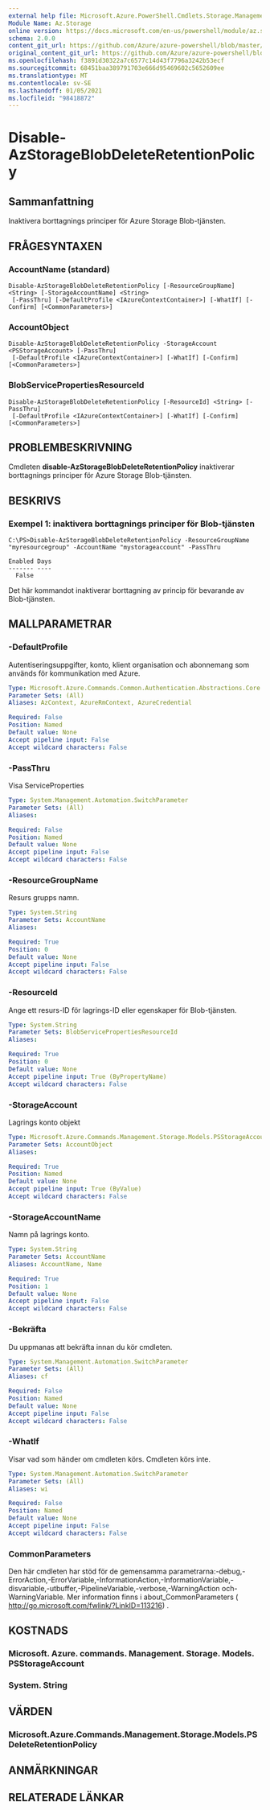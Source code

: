 ```yaml
---
external help file: Microsoft.Azure.PowerShell.Cmdlets.Storage.Management.dll-Help.xml
Module Name: Az.Storage
online version: https://docs.microsoft.com/en-us/powershell/module/az.storage/disable-azstorageblobdeleteretentionpolicy
schema: 2.0.0
content_git_url: https://github.com/Azure/azure-powershell/blob/master/src/Storage/Storage.Management/help/Disable-AzStorageBlobDeleteRetentionPolicy.md
original_content_git_url: https://github.com/Azure/azure-powershell/blob/master/src/Storage/Storage.Management/help/Disable-AzStorageBlobDeleteRetentionPolicy.md
ms.openlocfilehash: f3891d30322a7c6577c14d43f7796a3242b53ecf
ms.sourcegitcommit: 68451baa389791703e666d95469602c5652609ee
ms.translationtype: MT
ms.contentlocale: sv-SE
ms.lasthandoff: 01/05/2021
ms.locfileid: "98418872"
---
```

# Disable-AzStorageBlobDeleteRetentionPolicy

## Sammanfattning
Inaktivera borttagnings principer för Azure Storage Blob-tjänsten.

## FRÅGESYNTAXEN

### AccountName (standard)
```
Disable-AzStorageBlobDeleteRetentionPolicy [-ResourceGroupName] <String> [-StorageAccountName] <String>
 [-PassThru] [-DefaultProfile <IAzureContextContainer>] [-WhatIf] [-Confirm] [<CommonParameters>]
```

### AccountObject
```
Disable-AzStorageBlobDeleteRetentionPolicy -StorageAccount <PSStorageAccount> [-PassThru]
 [-DefaultProfile <IAzureContextContainer>] [-WhatIf] [-Confirm] [<CommonParameters>]
```

### BlobServicePropertiesResourceId
```
Disable-AzStorageBlobDeleteRetentionPolicy [-ResourceId] <String> [-PassThru]
 [-DefaultProfile <IAzureContextContainer>] [-WhatIf] [-Confirm] [<CommonParameters>]
```

## PROBLEMBESKRIVNING
Cmdleten **disable-AzStorageBlobDeleteRetentionPolicy** inaktiverar borttagnings principer för Azure Storage Blob-tjänsten.

## BESKRIVS

### Exempel 1: inaktivera borttagnings principer för Blob-tjänsten
```
C:\PS>Disable-AzStorageBlobDeleteRetentionPolicy -ResourceGroupName "myresourcegroup" -AccountName "mystorageaccount" -PassThru

Enabled Days
------- ----
  False
```

Det här kommandot inaktiverar borttagning av princip för bevarande av Blob-tjänsten.

## MALLPARAMETRAR

### -DefaultProfile
Autentiseringsuppgifter, konto, klient organisation och abonnemang som används för kommunikation med Azure.

```yaml
Type: Microsoft.Azure.Commands.Common.Authentication.Abstractions.Core.IAzureContextContainer
Parameter Sets: (All)
Aliases: AzContext, AzureRmContext, AzureCredential

Required: False
Position: Named
Default value: None
Accept pipeline input: False
Accept wildcard characters: False
```

### -PassThru
Visa ServiceProperties

```yaml
Type: System.Management.Automation.SwitchParameter
Parameter Sets: (All)
Aliases:

Required: False
Position: Named
Default value: None
Accept pipeline input: False
Accept wildcard characters: False
```

### -ResourceGroupName
Resurs grupps namn.

```yaml
Type: System.String
Parameter Sets: AccountName
Aliases:

Required: True
Position: 0
Default value: None
Accept pipeline input: False
Accept wildcard characters: False
```

### -ResourceId
Ange ett resurs-ID för lagrings-ID eller egenskaper för Blob-tjänsten.

```yaml
Type: System.String
Parameter Sets: BlobServicePropertiesResourceId
Aliases:

Required: True
Position: 0
Default value: None
Accept pipeline input: True (ByPropertyName)
Accept wildcard characters: False
```

### -StorageAccount
Lagrings konto objekt

```yaml
Type: Microsoft.Azure.Commands.Management.Storage.Models.PSStorageAccount
Parameter Sets: AccountObject
Aliases:

Required: True
Position: Named
Default value: None
Accept pipeline input: True (ByValue)
Accept wildcard characters: False
```

### -StorageAccountName
Namn på lagrings konto.

```yaml
Type: System.String
Parameter Sets: AccountName
Aliases: AccountName, Name

Required: True
Position: 1
Default value: None
Accept pipeline input: False
Accept wildcard characters: False
```

### -Bekräfta
Du uppmanas att bekräfta innan du kör cmdleten.

```yaml
Type: System.Management.Automation.SwitchParameter
Parameter Sets: (All)
Aliases: cf

Required: False
Position: Named
Default value: None
Accept pipeline input: False
Accept wildcard characters: False
```

### -WhatIf
Visar vad som händer om cmdleten körs.
Cmdleten körs inte.

```yaml
Type: System.Management.Automation.SwitchParameter
Parameter Sets: (All)
Aliases: wi

Required: False
Position: Named
Default value: None
Accept pipeline input: False
Accept wildcard characters: False
```

### CommonParameters
Den här cmdleten har stöd för de gemensamma parametrarna:-debug,-ErrorAction,-ErrorVariable,-InformationAction,-InformationVariable,-disvariable,-utbuffer,-PipelineVariable,-verbose,-WarningAction och-WarningVariable. Mer information finns i about_CommonParameters ( http://go.microsoft.com/fwlink/?LinkID=113216) .

## KOSTNADS

### Microsoft. Azure. commands. Management. Storage. Models. PSStorageAccount

### System. String

## VÄRDEN

### Microsoft.Azure.Commands.Management.Storage.Models.PSDeleteRetentionPolicy

## ANMÄRKNINGAR

## RELATERADE LÄNKAR
